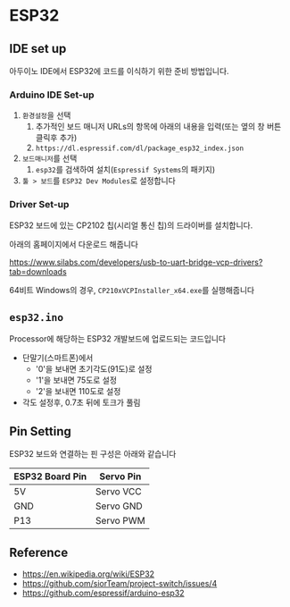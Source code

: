 # ESP32

## IDE set up

아두이노 IDE에서 ESP32에 코드를 이식하기 위한 준비 방법입니다.

### Arduino IDE Set-up

1. `환경설정`을 선택
   1. 추가적인 보드 매니저 URLs의 항목에 아래의 내용을 입력(또는 옆의 창 버튼 클릭후 추가)
   2. `https://dl.espressif.com/dl/package_esp32_index.json`
2. `보드매니저`를 선택
   1. `esp32`를 검색하여 설치(`Espressif Systems`의 패키지)
3. `툴 > 보드`를 `ESP32 Dev Modules`로 설정합니다

### Driver Set-up

ESP32 보드에 있는 CP2102 칩(시리얼 통신 칩)의 드라이버를 설치합니다.

아래의 홈페이지에서 다운로드 해줍니다

https://www.silabs.com/developers/usb-to-uart-bridge-vcp-drivers?tab=downloads

64비트 Windows의 경우, `CP210xVCPInstaller_x64.exe`를 실행해줍니다

## `esp32.ino`

Processor에 해당하는 ESP32 개발보드에 업로드되는 코드입니다

- 단말기(스마트폰)에서
  - '0'을 보내면 초기각도(91도)로 설정
  - '1'을 보내면 75도로 설정
  - '2'을 보내면 110도로 설정
- 각도 설정후, 0.7초 뒤에 토크가 풀림

## Pin Setting

ESP32 보드와 연결하는 핀 구성은 아래와 같습니다

ESP32 Board Pin | Servo Pin
----|----
  5V|Servo VCC
 GND|Servo GND
 P13|Servo PWM


## Reference

- https://en.wikipedia.org/wiki/ESP32
- https://github.com/siorTeam/project-switch/issues/4
- https://github.com/espressif/arduino-esp32
